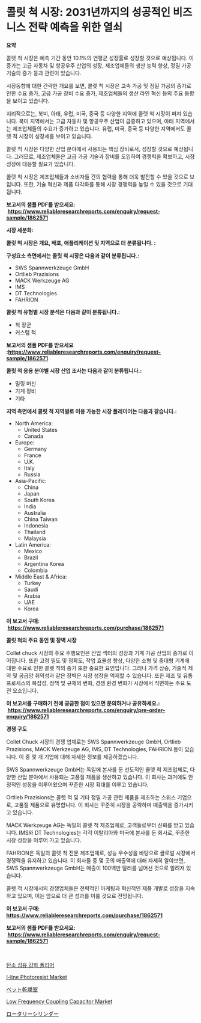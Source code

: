 <p><h1>콜릿 척 시장: 2031년까지의 성공적인 비즈니스 전략 예측을 위한 열쇠</h1></p><p><strong>요약</strong></p>
<p><p>콜렛 척 시장은 예측 기간 동안 10.1%의 연평균 성장률로 성장할 것으로 예상됩니다. 이 증가는 고급 자동차 및 항공우주 산업의 성장, 제조업체들의 생산 능력 향상, 정밀 가공 기술의 증가 등과 관련이 있습니다.</p><p>시장동향에 대한 간략한 개요를 보면, 콜렛 척 시장은 고속 가공 및 정밀 가공의 증가로 인한 수요 증가, 고급 가공 장비 수요 증가, 제조업체들의 생산 라인 혁신 등의 주요 동향을 보이고 있습니다.</p><p>지리적으로는, 북미, 아태, 유럽, 미국, 중국 등 다양한 지역에 콜렛 척 시장이 퍼져 있습니다. 북미 지역에서는 고급 자동차 및 항공우주 산업이 급증하고 있으며, 아태 지역에서는 제조업체들의 수요가 증가하고 있습니다. 유럽, 미국, 중국 등 다양한 지역에서도 콜렛 척 시장이 성장세를 보이고 있습니다.</p><p>콜렛 척 시장은 다양한 산업 분야에서 사용되는 핵심 장비로서, 성장할 것으로 예상됩니다. 그러므로, 제조업체들은 고급 가공 기술과 장비를 도입하여 경쟁력을 확보하고, 시장 성장에 대응할 필요가 있습니다.</p><p>콜렛 척 시장은 제조업체들과 소비자들 간의 협력을 통해 더욱 발전할 수 있을 것으로 보입니다. 또한, 기술 혁신과 제품 다각화를 통해 시장 경쟁력을 높일 수 있을 것으로 기대됩니다.</p></p>
<p><strong>보고서의 샘플 PDF를 받으세요: &nbsp;<a href="https://www.reliableresearchreports.com/enquiry/request-sample/1862571">https://www.reliableresearchreports.com/enquiry/request-sample/1862571</a></strong></p>
<p><strong>시장 세분화:</strong></p>
<p><strong> 콜릿 척 시장은 개요, 배포, 애플리케이션 및 지역으로 더 분류됩니다. :</strong></p>
<p><strong>구성요소 측면에서는 콜릿 척 시장은 다음과 같이 분류됩니다.:</strong></p>
<p><ul><li>SWS Spannwerkzeuge GmbH</li><li>Ortlieb Prazisions</li><li>MACK Werkzeuge AG</li><li>IMS</li><li>DT Technologies</li><li>FAHRION</li></ul></p>
<p><strong> 콜릿 척 유형별 시장 분석은 다음과 같이 분류됩니다.:</strong></p>
<p><ul><li>척 장군</li><li>커스텀 척</li></ul></p>
<p><strong>보고서의 샘플 PDF를 받으세요 :<a href="https://www.reliableresearchreports.com/enquiry/request-sample/1862571">https://www.reliableresearchreports.com/enquiry/request-sample/1862571</a></strong></p>
<p><strong> 콜릿 척 응용 분야별 시장 산업 조사는 다음과 같이 분류됩니다.:</strong></p>
<p><ul><li>밀링 머신</li><li>기계 장비</li><li>기타</li></ul></p>
<p><strong>지역 측면에서 콜릿 척 지역별로 이용 가능한 시장 플레이어는 다음과 같습니다.:</strong></p>
<p><ul>
    <li>
        North America:
        <ul>
            <li>United States</li>
            <li>Canada</li>
        </ul>
    </li>
    <li>
        Europe:
        <ul>
            <li>Germany</li>
            <li>France</li>
            <li>U.K.</li>
            <li>Italy</li>
            <li>Russia</li>
        </ul>
    </li>
    <li>
        Asia-Pacific:
        <ul>
            <li>China</li>
            <li>Japan</li>
            <li>South Korea</li>
            <li>India</li>
            <li>Australia</li>
            <li>China Taiwan</li>
            <li>Indonesia</li>
            <li>Thailand</li>
            <li>Malaysia</li>
        </ul>
    </li>
    <li>
        Latin America:
        <ul>
            <li>Mexico</li>
            <li>Brazil</li>
            <li>Argentina Korea</li>
            <li>Colombia</li>
        </ul>
    </li>
    <li>
        Middle East & Africa:
        <ul>
            <li>Turkey</li>
            <li>Saudi</li>
            <li>Arabia</li>
            <li>UAE</li>
            <li>Korea</li>
        </ul>
    </li>
    </ul></p>
<p><strong>이 보고서 구매: &nbsp;<a href="https://www.reliableresearchreports.com/purchase/1862571">https://www.reliableresearchreports.com/purchase/1862571</a></strong></p>
<p><strong>콜릿 척의 주요 동인 및 장벽 시장</strong></p>
<p><p>Collet chuck 시장의 주요 주행요인은 산업 섹터의 성장과 기계 가공 산업의 증가로 이어집니다. 또한 고정 밀도 및 정확도, 작업 효율성 향상, 다양한 소형 및 중대형 기계에 대한 수요로 인한 콜렛 척의 증가 또한 중요한 요인입니다. 그러나 가격 상승, 기술적 제약 및 공급망 취약성과 같은 장벽은 시장 성장을 억제할 수 있습니다. 또한 제조 및 유통 프로세스의 복잡성, 정책 및 규제의 변화, 경쟁 환경 변화가 시장에서 직면하는 주요 도전 요소입니다.</p></p>
<p><strong>이 보고서를 구매하기 전에 궁금한 점이 있으면 문의하거나 공유하세요.: &nbsp;<a href="https://www.reliableresearchreports.com/enquiry/pre-order-enquiry/1862571">https://www.reliableresearchreports.com/enquiry/pre-order-enquiry/1862571</a></strong></p>
<p><strong>경쟁 구도</strong></p>
<p><p>Collet Chuck 시장의 경쟁 업체로는 SWS Spannwerkzeuge GmbH, Ortlieb Prazisions, MACK Werkzeuge AG, IMS, DT Technologies, FAHRION 등이 있습니다. 이 중 몇 개 기업에 대해 자세한 정보를 제공하겠습니다.</p><p>SWS Spannwerkzeuge GmbH는 독일에 본사를 둔 선도적인 콜렛 척 제조업체로, 다양한 산업 분야에서 사용되는 고품질 제품을 생산하고 있습니다. 이 회사는 과거에도 안정적인 성장을 이루어왔으며 꾸준한 시장 확대를 이루고 있습니다.</p><p>Ortlieb Prazisions는 콜렛 척 및 기타 정밀 가공 관련 제품을 제조하는 스위스 기업으로, 고품질 제품으로 유명합니다. 이 회사는 꾸준히 시장을 공략하며 매출액을 증가시키고 있습니다.</p><p>MACK Werkzeuge AG는 독일의 콜렛 척 제조업체로, 고객들로부터 신뢰를 받고 있습니다. IMS와 DT Technologies는 각각 이탈리아와 미국에 본사를 둔 회사로, 꾸준한 시장 성장을 이루어 가고 있습니다.</p><p>FAHRION은 독일의 콜렛 척 전문 제조업체로, 성능 우수성을 바탕으로 글로벌 시장에서 경쟁력을 유지하고 있습니다. 이 회사들 중 몇 곳의 매출액에 대해 자세히 알아보면, SWS Spannwerkzeuge GmbH는 매출이 100백만 달러를 넘어선 것으로 알려져 있습니다.</p><p>콜렛 척 시장에서의 경쟁업체들은 전략적인 마케팅과 혁신적인 제품 개발로 성장을 지속하고 있으며, 이는 앞으로 더 큰 성과를 이룰 것으로 전망됩니다.</p></p>
<p><strong>이 보고서 구매: &nbsp; <a href="https://www.reliableresearchreports.com/purchase/1862571">https://www.reliableresearchreports.com/purchase/1862571</a></strong></p>
<p><strong>보고서의 샘플 PDF를 받으세요: &nbsp;<a href="https://www.reliableresearchreports.com/enquiry/request-sample/1862571">https://www.reliableresearchreports.com/enquiry/request-sample/1862571</a></strong><strong></strong></p>
<p>&nbsp;</p>
<p><p><a href="https://github.com/vs10l4sfg5c/Market-Research-Report-List-1/blob/main/3290837191947.md">탄소 섬유 강화 폴리머</a></p><p><a href="https://issuu.com/reportprime-2/docs/i-line-photoresist-market-size-2030.pptx">I-line Photoresist Market</a></p><p><a href="https://medium.com/@briaabshire64/%E3%83%9A%E3%83%83%E3%83%88%E7%94%A8%E4%B9%BE%E7%87%A5%E5%AE%A4%E5%B8%82%E5%A0%B4%E3%81%AE%E8%A6%8F%E6%A8%A1-cagr-%E3%83%88%E3%83%AC%E3%83%B3%E3%83%89-2024-2030-412e5bea6713">ペット乾燥室</a></p><p><a href="https://issuu.com/reportprime-2/docs/low-frequency-coupling-capacitor-market-size-2030.">Low Frequency Coupling Capacitor Market</a></p><p><a href="https://github.com/cnnriuez22368/Market-Research-Report-List-1/blob/main/9297536192132.md">ロータリーシリンダー</a></p></p>